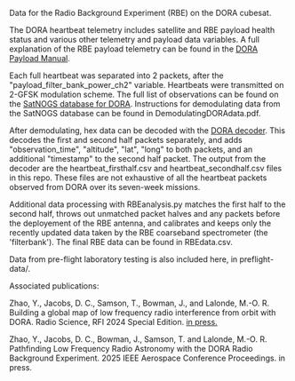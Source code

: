 Data for the Radio Background Experiment (RBE) on the DORA cubesat.

The DORA heartbeat telemetry includes satellite and RBE payload health status and various other telemetry and payload data variables. A full explanation of the RBE payload telemetry can be found in the [DORA Payload Manual](https://docs.google.com/document/d/1KkSb6C9l4m5digKVfBHimGuwScWpahmjAZQ6TM97j2k/edit?tab=t.0).

Each full heartbeat was separated into 2 packets, after the "payload_filter_bank_power_ch2" variable. Heartbeats were transmitted on 2-GFSK modulation scheme. The full list of observations can be found on the [SatNOGS database for DORA](https://db.satnogs.org/satellite/QZRL-4914-4557-2700-9931). Instructions for demodulating data from the SatNOGS database can be found in DemodulatingDORAdata.pdf.

After demodulating, hex data can be decoded with the [DORA decoder](https://github.com/DylanL7/dora-data). This decodes the first and second half packets separately, and adds "observation_time", "altitude", "lat", "long" to both packets, and an additional "timestamp" to the second half packet. The output from the decoder are the heartbeat_firsthalf.csv and heartbeat_secondhalf.csv files in this repo. These files are not exhaustive of all the heartbeat packets observed from DORA over its seven-week missions.

Additional data processing with RBEanalysis.py matches the first half to the second half, throws out unmatched packet halves and any packets before the deployement of the RBE antenna, and calibrates and keeps only the recently updated data taken by the RBE coarseband spectrometer (the 'filterbank'). The final RBE data can be found in RBEdata.csv.

Data from pre-flight laboratory testing is also included here, in preflight-data/.

Associated publications:

Zhao, Y., Jacobs, D. C., Samson, T., Bowman, J., and Lalonde, M.-O. R. Building a global map of low frequency radio interference from orbit with DORA. Radio Science, RFI 2024 Special Edition. [in press.](https://doi.org/10.22541/essoar.173884449.96853776/v1)

Zhao, Y., Jacobs, D. C., Bowman, J., Samson, T. and Lalonde, M.-O. R. Pathfinding Low Frequency Radio Astronomy with the DORA Radio Background Experiment. 2025 IEEE Aerospace Conference Proceedings. in press.

